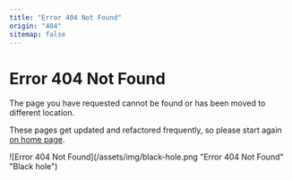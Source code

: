 ```yaml
---
title: "Error 404 Not Found"
origin: "404"
sitemap: false
---
```


# Error 404 Not Found

The page you have requested cannot be found or has been moved to different
location.

These pages get updated and refactored frequently, so please start again
[on home page](/).

![Error 404 Not Found](/assets/img/black-hole.png "Error 404 Not Found" "Black hole")
